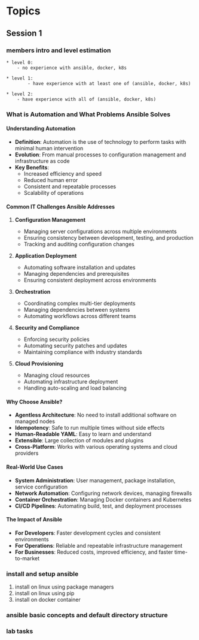 # Topics

## Session 1

### members intro and level estimation
    * level 0: 
        - no experience with ansible, docker, k8s 

    * level 1: 
            - have experience with at least one of (ansible, docker, k8s)

    * level 2: 
        - have experience with all of (ansible, docker, k8s)


### What is Automation and What Problems Ansible Solves

#### Understanding Automation
- **Definition**: Automation is the use of technology to perform tasks with minimal human intervention
- **Evolution**: From manual processes to configuration management and infrastructure as code
- **Key Benefits**:
  - Increased efficiency and speed
  - Reduced human error
  - Consistent and repeatable processes
  - Scalability of operations

#### Common IT Challenges Ansible Addresses
1. **Configuration Management**
   - Managing server configurations across multiple environments
   - Ensuring consistency between development, testing, and production
   - Tracking and auditing configuration changes

2. **Application Deployment**
   - Automating software installation and updates
   - Managing dependencies and prerequisites
   - Ensuring consistent deployment across environments

3. **Orchestration**
   - Coordinating complex multi-tier deployments
   - Managing dependencies between systems
   - Automating workflows across different teams

4. **Security and Compliance**
   - Enforcing security policies
   - Automating security patches and updates
   - Maintaining compliance with industry standards

5. **Cloud Provisioning**
   - Managing cloud resources
   - Automating infrastructure deployment
   - Handling auto-scaling and load balancing

#### Why Choose Ansible?


- **Agentless Architecture**: No need to install additional software on managed nodes
- **Idempotency**: Safe to run multiple times without side effects
- **Human-Readable YAML**: Easy to learn and understand
- **Extensible**: Large collection of modules and plugins
- **Cross-Platform**: Works with various operating systems and cloud providers

#### Real-World Use Cases
- **System Administration**: User management, package installation, service configuration
- **Network Automation**: Configuring network devices, managing firewalls
- **Container Orchestration**: Managing Docker containers and Kubernetes
- **CI/CD Pipelines**: Automating build, test, and deployment processes

#### The Impact of Ansible
- **For Developers**: Faster development cycles and consistent environments
- **For Operations**: Reliable and repeatable infrastructure management
- **For Businesses**: Reduced costs, improved efficiency, and faster time-to-market




### install and setup ansible
1. install on linux using package managers
2. install on linux using pip 
3. install on docker container

### ansible basic concepts and default directory structure

### lab tasks




